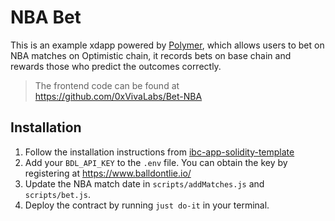 # NBA Bet

This is an example xdapp powered by [Polymer](https://polymerlabs.org/), which allows users to bet on NBA matches on Optimistic chain, it records bets on base chain and rewards those who predict the outcomes correctly.

> The frontend code can be found at https://github.com/0xVivaLabs/Bet-NBA

## Installation

1. Follow the installation instructions from [ibc-app-solidity-template](https://github.com/open-ibc/ibc-app-solidity-template)
2. Add your `BDL_API_KEY` to the `.env` file. You can obtain the key by registering at https://www.balldontlie.io/
3. Update the NBA match date in `scripts/addMatches.js` and `scripts/bet.js`.
4. Deploy the contract by running `just do-it` in your terminal.
